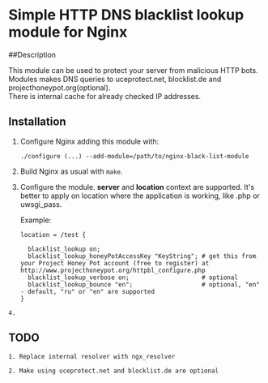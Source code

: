 # Simple HTTP DNS blacklist lookup module for Nginx

##Description

This module can be used to protect your server from malicious HTTP bots.<br/>
Modules makes DNS queries to uceprotect.net, blocklist.de and projecthoneypot.org(optional).<br/>
There is internal cache for already checked IP addresses. 

## Installation

   1. Configure Nginx adding this module with:
          
          ./configure (...) --add-module=/path/to/nginx-black-list-module
       
   2. Build Nginx as usual with `make`.
   
   3. Configure the module. **server** and **location** context are supported. 
      It's better to apply on location where the application is working, like .php or uwsgi_pass.
      
      Example:
          
          location = /test {
             
            blacklist_lookup on;
            blacklist_lookup_honeyPotAccessKey "KeyString"; # get this from your Project Honey Pot account (free to register) at http://www.projecthoneypot.org/httpbl_configure.php
            blacklist_lookup_verbose on;                    # optional
            blacklist_lookup_bounce "en";                   # optional, "en" - default, "ru" or "en" are supported
          }
	
	4. 
      
## TODO

	1. Replace internal resolver with ngx_resolver
 
	2. Make using uceprotect.net and blocklist.de are optional
